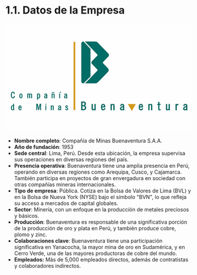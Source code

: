 # 1.1. Datos de la Empresa
![Logo](../logo.png)
- **Nombre completo**: Compañía de Minas Buenaventura S.A.A.
- **Año de fundación**: 1953
- **Sede central**: Lima, Perú. Desde esta ubicación, la empresa supervisa sus operaciones en diversas regiones del país.
- **Presencia operativa**: Buenaventura tiene una amplia presencia en Perú, operando en diversas regiones como Arequipa, Cusco, y Cajamarca. También participa en proyectos de gran envergadura en sociedad con otras compañías mineras internacionales.
- **Tipo de empresa**: Pública. Cotiza en la Bolsa de Valores de Lima (BVL) y en la Bolsa de Nueva York (NYSE) bajo el símbolo "BVN", lo que refleja su acceso a mercados de capital globales.
- **Sector**: Minería, con un enfoque en la producción de metales preciosos y básicos.
- **Producción**: Buenaventura es responsable de una significativa porción de la producción de oro y plata en Perú, y también produce cobre, plomo y zinc.
- **Colaboraciones clave**: Buenaventura tiene una participación significativa en Yanacocha, la mayor mina de oro en Sudamérica, y en Cerro Verde, una de las mayores productoras de cobre del mundo.
- **Empleados:** Más de 5,000 empleados directos, además de contratistas y colaboradores indirectos.